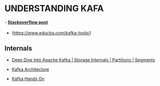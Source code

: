 # UNDERSTANDING KAFA

#### - [Stackoverflow post](https://stackoverflow.com/questions/38024514/understanding-kafka-topics-and-partitions?rq=1)
- (https://www.educba.com/kafka-tools/)

## Internals

- [Deep Dive Into Apache Kafka | Storage Internals | Partitions | Segments ](https://rohithsankepally.github.io/Kafka-Storage-Internals/#:~:text=For%20this%2C%20Kafka%20relies%20on%20a%20broker%20property,configured%20at%20the%20topic%20level%20using%20segment.bytes%20property.)

- [ Kafka Architecture ](https://rohithsankepally.github.io/Kafka-Architecture/)
- [ Kafka Hands On](https://rohithsankepally.github.io/Kafka-Hands-On/)

